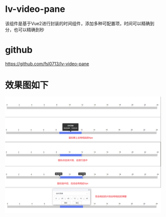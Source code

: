# lv-video-pane

该组件是基于Vue2进行封装的时间组件，添加多种可配置项，时间可以精确到分，也可以精确到秒

# github

https://github.com/fsl0713/lv-video-pane

# 效果图如下

![](public/example.png)